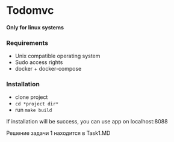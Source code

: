 # Todomvc


#### Only for linux systems
### Requirements
* Unix compatible operating system
* Sudo access rights
* docker + docker-compose

### Installation
* clone project
* ```cd *project dir*```
* run ```make build``` 

If installation will be success, you can use app on localhost:8088

Решение задачи 1 находится в Task1.MD